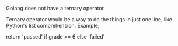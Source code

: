 Golang does not have a ternary operator

Ternary operator would be a way to do the
things in just one line, like Python's list comprehension.
Example;

  return 'passed' if grade >= 6 else 'failed'